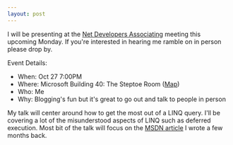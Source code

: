 ```yaml
---
layout: post
---
```

I will be presenting at the [Net Developers Associating](http://www.netda.net/Static.aspx) meeting this upcoming Monday.  If you're interested in hearing me ramble on in person please drop by.

Event Details:

  * When: Oct 27 7:00PM 
  * Where: Microsoft Building 40: The Steptoe Room ([Map](http://maps.live.com/OneClickDirections.aspx?mkt=en-us&rtp=~pos.47.63652099774846_-122.1333360671997&FORM=LLMP)) 
  * Who: Me 
  * Why: Blogging's fun but it's great to go out and talk to people in person 

My talk will center around how to get the most out of a LINQ query. I'll be covering a lot of the misunderstood aspects of LINQ such as deferred execution. Most bit of the talk will focus on the [MSDN article](http://msdn.microsoft.com/en-us/magazine/cc721610.aspx) I wrote a few months back.

